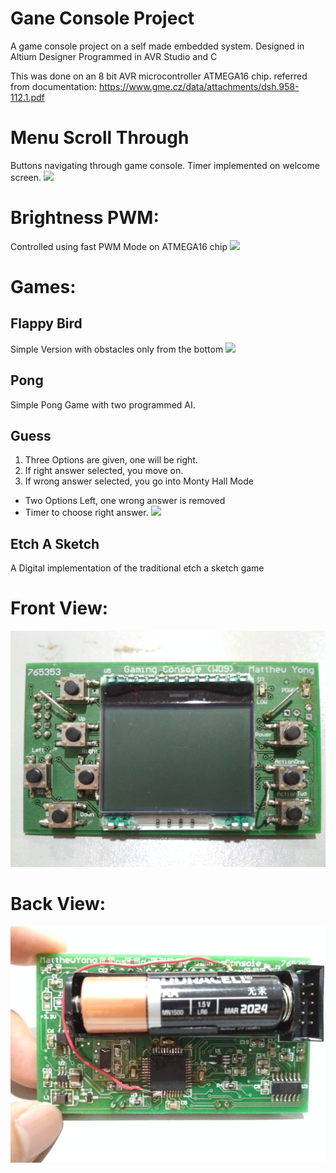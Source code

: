 # Gane Console Project

A game console project on a self made embedded system.
Designed in Altium Designer
Programmed in AVR Studio and C

This was done on an 8 bit AVR microcontroller ATMEGA16 chip.
referred from documentation: https://www.gme.cz/data/attachments/dsh.958-112.1.pdf

# Menu Scroll Through
Buttons navigating through game console. Timer implemented on welcome screen.
![](images/menuScrollThrough.gif)

# Brightness PWM:
Controlled using fast PWM Mode on ATMEGA16 chip
![](images/pwmBrightness.gif)

# Games:

## Flappy Bird
Simple Version with obstacles only from the bottom
![](images/flappybirdexp.gif)

## Pong
Simple Pong Game with two programmed AI.

## Guess
1. Three Options are given, one will be right.
2. If right answer selected, you move on.
3. If wrong answer selected, you go into Monty Hall Mode
- Two Options Left, one wrong answer is removed
- Timer to choose right answer.
![](images/guessGame.gif)

## Etch A Sketch
A Digital implementation of the traditional etch a sketch game

# Front View:
![](images/front.jpg)

# Back View:
![](images/back.jpg)


